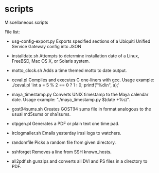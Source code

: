 scripts
=======

Miscellaneous scripts

File list:

* usg-config-export.py
    Exports specified sections of a Ubiquiti Unified Service Gateway config into JSON

* installdate.sh
    Attempts to determine installation date
    of a Linux, FreeBSD, Mac OS X, or Solaris system.

* motto_clock.sh
    Adds a time themed motto to date output.

* ceval.pl
    Compiles and executes C one-liners with gcc. Usage example: ./ceval.pl 'int a = 5 % 2 == 0 ? 1 : 0; printf("%d\n", a);'

* maya_timestamp.py
    Converts UNIX timestamp to the Maya calendar date. Usage example: "./maya_timestamp.py $(date +%s)".

* gost94sums.sh
    Creates GOST94 sums file in format analogous to the usual md5sums or sha1sums.

* otpgen.pl
    Generates a PDF or plain text one time pad.

* irclogmailer.sh
    Emails yesterday irssi logs to watchers.

* randomfile
    Picks a random file from given directory.

* sshforget
    Removes a line from SSH known_hosts.

* all2pdf.sh
    gunzips and converts all DVI and PS files in a directory to PDF.
